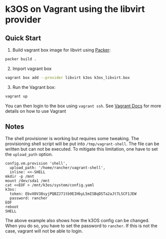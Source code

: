 # k3OS on Vagrant using the libvirt provider

## Quick Start

1. Build vagrant box image for libvirt using [Packer](https://www.packer.io/): 

```bash
packer build .
```

2. Import vagrant box

```bash
vagrant box add --provider libvirt k3os k3os_libvirt.box
```

3. Run the Vagrant box:

```bash
vagrant up
```

You can then login to the box using `vagrant ssh`. See [Vagrant
Docs](https://www.vagrantup.com/docs/index.html) for more details on how
to use Vagrant

## Notes

The shell provisioner is working but requires some tweaking. The
provisioning shell script will be put into `/tmp/vagrant-shell`. The
file can be written but can not be executed. To mitigate this
limitation, one have to set the `upload_path` option.

```
config.vm.provision 'shell',
  upload_path: '/home/rancher/vagrant-shell',
  inline: <<-SHELL
mkdir -p /mnt
mount /dev/sda1 /mnt
cat <<EOF > /mnt/k3os/system/config.yaml
k3os:
  token: EbvX0V38syjPQBZJ71tb9EIHbyL5mISBqDSTa2aJt7LSCF1JEW
  password: rancher
EOF
reboot
SHELL
```

The above example also shows how the k3OS config can be changed. When
you do so, you have to set the password to `rancher`. If this is not the
case, vagrant will not be able to login.
